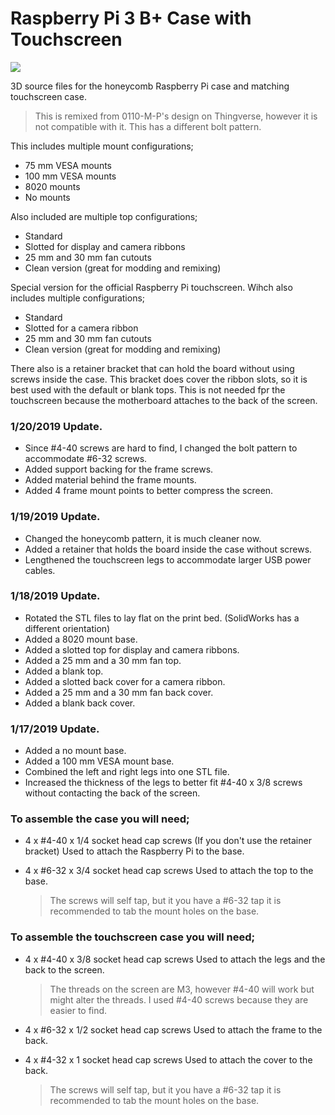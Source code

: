 # Raspberry Pi 3 B+ Case with Touchscreen
![](https://img.shields.io/github/last-commit/mkellsy/rpi-case-model.svg?colorB=%23999999&label=updated&logo=github&logoColor=%2364b5f6&style=popout-square)

3D source files for the honeycomb Raspberry Pi case and matching touchscreen case.

> This is remixed from 0110-M-P's design on Thingverse, however it is not compatible with it. This has a different bolt pattern.

This includes multiple mount configurations;
- 75 mm VESA mounts
- 100 mm VESA mounts
- 8020 mounts
- No mounts

Also included are multiple top configurations;
- Standard
- Slotted for display and camera ribbons
- 25 mm and 30 mm fan cutouts
- Clean version (great for modding and remixing)

Special version for the official Raspberry Pi touchscreen. Wihch also includes multiple configurations;
- Standard
- Slotted for a camera ribbon
- 25 mm and 30 mm fan cutouts
- Clean version (great for modding and remixing)

There also is a retainer bracket that can hold the board without using screws inside the case. This bracket does cover the ribbon slots, so it is best used with the default or blank tops. This is not needed fpr the touchscreen because the motherboard attaches to the back of the screen.

### 1/20/2019 Update.
- Since #4-40 screws are hard to find, I changed the bolt pattern to accommodate #6-32 screws.
- Added support backing for the frame screws.
- Added material behind the frame mounts.
- Added 4 frame mount points to better compress the screen.

### 1/19/2019 Update.
- Changed the honeycomb pattern, it is much cleaner now.
- Added a retainer that holds the board inside the case without screws.
- Lengthened the touchscreen legs to accommodate larger USB power cables.

### 1/18/2019 Update.
- Rotated the STL files to lay flat on the print bed. (SolidWorks has a different orientation)
- Added a 8020 mount base.
- Added a slotted top for display and camera ribbons.
- Added a 25 mm and a 30 mm fan top.
- Added a blank top.
- Added a slotted back cover for a camera ribbon.
- Added a 25 mm and a 30 mm fan back cover.
- Added a blank back cover.

### 1/17/2019 Update.
- Added a no mount base.
- Added a 100 mm VESA mount base.
- Combined the left and right legs into one STL file.
- Increased the thickness of the legs to better fit #4-40 x 3/8 screws without contacting the back of the screen.

### To assemble the case you will need;
- 4 x #4-40 x 1/4 socket head cap screws (If you don't use the retainer bracket)
  Used to attach the Raspberry Pi to the base.

- 4 x #6-32 x 3/4 socket head cap screws
  Used to attach the top to the base.

  > The screws will self tap, but it you have a #6-32 tap it is recommended to tab the mount holes on the base.

### To assemble the touchscreen case you will need;
- 4 x #4-40 x 3/8 socket head cap screws
  Used to attach the legs and the back to the screen. 

  > The threads on the screen are M3, however #4-40 will work but might alter the threads. I used #4-40 screws because they are easier to find.

- 4 x #6-32 x 1/2 socket head cap screws
  Used to attach the frame to the back.

- 4 x #4-32 x 1 socket head cap screws
  Used to attach the cover to the back.
  
  > The screws will self tap, but it you have a #6-32 tap it is recommended to tab the mount holes on the base.
